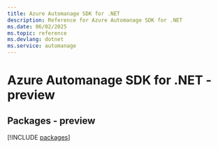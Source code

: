 ```yaml
---
title: Azure Automanage SDK for .NET
description: Reference for Azure Automanage SDK for .NET
ms.date: 06/02/2025
ms.topic: reference
ms.devlang: dotnet
ms.service: automanage
---
```

# Azure Automanage SDK for .NET - preview
## Packages - preview
[!INCLUDE [packages](automanage-index.md)]
